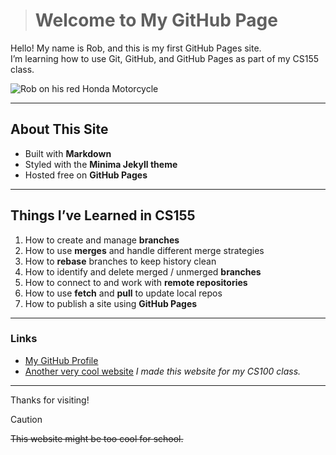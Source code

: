 > # Welcome to My GitHub Page 

Hello! My name is Rob, and this is my first GitHub Pages site.  
I’m learning how to use Git, GitHub, and GitHub Pages as part of my CS155 class.  

![Rob on his red Honda Motorcycle](/rob_motorcycle.jpg)

---

## About This Site  
- Built with **Markdown**  
- Styled with the **Minima Jekyll theme**  
- Hosted free on **GitHub Pages**  

---

## Things I’ve Learned in **CS155**
1. How to create and manage **branches**  
2. How to use **merges** and handle different merge strategies  
3. How to **rebase** branches to keep history clean  
4. How to identify and delete merged / unmerged **branches**  
5. How to connect to and work with **remote repositories**  
6. How to use **fetch** and **pull** to update local repos  
7. How to publish a site using **GitHub Pages**  

---

### Links
- [My GitHub Profile](https://github.com/robza)   
- [Another very cool website](https://rob-gonzalez38.github.io/CS100-Website/)
  *I made this website for my CS100 class.*
  
---

Thanks for visiting!  

> [!CAUTION]
> ~~This website might be too cool for school.~~
